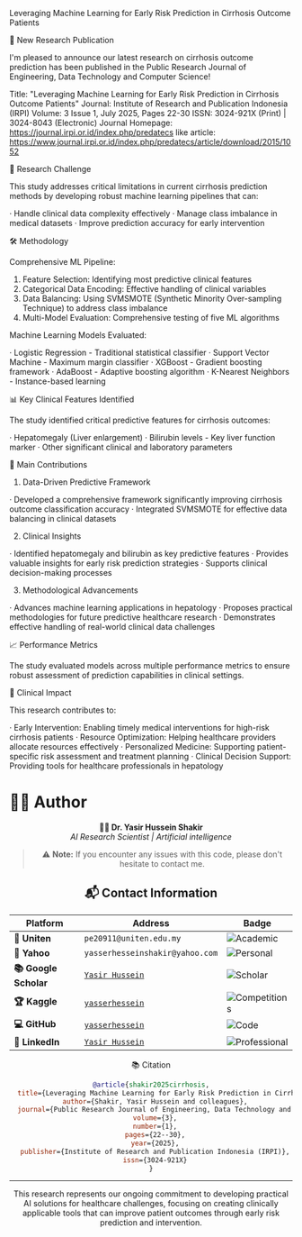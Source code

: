 Leveraging Machine Learning for Early Risk Prediction in Cirrhosis Outcome Patients

📄 New Research Publication

I'm pleased to announce our latest research on cirrhosis outcome prediction has been published in the Public Research Journal of Engineering, Data Technology and Computer Science!

Title: "Leveraging Machine Learning for Early Risk Prediction in Cirrhosis Outcome Patients"
Journal: Institute of Research and Publication Indonesia (IRPI)
Volume: 3 Issue 1, July 2025, Pages 22-30
ISSN: 3024-921X (Print) | 3024-8043 (Electronic)
Journal Homepage: https://journal.irpi.or.id/index.php/predatecs
like article: https://www.journal.irpi.or.id/index.php/predatecs/article/download/2015/1052

🎯 Research Challenge

This study addresses critical limitations in current cirrhosis prediction methods by developing robust machine learning pipelines that can:

· Handle clinical data complexity effectively
· Manage class imbalance in medical datasets
· Improve prediction accuracy for early intervention

🛠️ Methodology

Comprehensive ML Pipeline:

1. Feature Selection: Identifying most predictive clinical features
2. Categorical Data Encoding: Effective handling of clinical variables
3. Data Balancing: Using SVMSMOTE (Synthetic Minority Over-sampling Technique) to address class imbalance
4. Multi-Model Evaluation: Comprehensive testing of five ML algorithms

Machine Learning Models Evaluated:

· Logistic Regression - Traditional statistical classifier
· Support Vector Machine - Maximum margin classifier
· XGBoost - Gradient boosting framework
· AdaBoost - Adaptive boosting algorithm
· K-Nearest Neighbors - Instance-based learning

📊 Key Clinical Features Identified

The study identified critical predictive features for cirrhosis outcomes:

· Hepatomegaly (Liver enlargement)
· Bilirubin levels - Key liver function marker
· Other significant clinical and laboratory parameters

🚀 Main Contributions

1. Data-Driven Predictive Framework

· Developed a comprehensive framework significantly improving cirrhosis outcome classification accuracy
· Integrated SVMSMOTE for effective data balancing in clinical datasets

2. Clinical Insights

· Identified hepatomegaly and bilirubin as key predictive features
· Provides valuable insights for early risk prediction strategies
· Supports clinical decision-making processes

3. Methodological Advancements

· Advances machine learning applications in hepatology
· Proposes practical methodologies for future predictive healthcare research
· Demonstrates effective handling of real-world clinical data challenges

📈 Performance Metrics

The study evaluated models across multiple performance metrics to ensure robust assessment of prediction capabilities in clinical settings.

🏥 Clinical Impact

This research contributes to:

· Early Intervention: Enabling timely medical interventions for high-risk cirrhosis patients
· Resource Optimization: Helping healthcare providers allocate resources effectively
· Personalized Medicine: Supporting patient-specific risk assessment and treatment planning
· Clinical Decision Support: Providing tools for healthcare professionals in hepatology




# 👨‍💻 Author

<div align="center">

**🧑‍🔬 Dr. Yasir Hussein Shakir**  
*AI Research Scientist | Artificial intelligence*



> ⚠️ **Note:** If you encounter any issues with this code, please don't hesitate to contact me.

## 📬 Contact Information

<div align="center">

| Platform | Address | Badge |
|----------|---------|-------|
| **🏫 Uniten** | `pe20911@uniten.edu.my` | ![Academic](https://img.shields.io/badge/%F0%9F%93%A7_Academic-00A2FF?style=flat-square) |
| **📮 Yahoo** | `yasserhesseinshakir@yahoo.com` | ![Personal](https://img.shields.io/badge/%F0%9F%93%A8_Personal-720E9E?style=flat-square) |
| **📚 Google Scholar** | [`Yasir Hussein`](https://scholar.google.com/citations?user=37iNJq0AAAAJ&hl=en) | ![Scholar](https://img.shields.io/badge/%F0%9F%93%9A_Scholar-4285F4?style=flat-square) |
| **🏆 Kaggle** | [`yasserhessein`](https://www.kaggle.com/yasserhessein) | ![Competitions](https://img.shields.io/badge/%F0%9F%A5%87_Competitions-20BEFF?style=flat-square) |
| **💻 GitHub** | [`yasserhessein`](https://github.com/yasserhessein) | ![Code](https://img.shields.io/badge/%F0%9F%90%99_Code-181717?style=flat-square) |
| **💼 LinkedIn** | [`Yasir Hussein`](https://www.linkedin.com/in/yasir-hussein-314a65201/) | ![Professional](https://img.shields.io/badge/%F0%9F%91%94_Professional-0077B5?style=flat-square) |

</div>


📚 Citation

```bibtex
@article{shakir2025cirrhosis,
  title={Leveraging Machine Learning for Early Risk Prediction in Cirrhosis Outcome Patients},
  author={Shakir, Yasir Hussein and colleagues},
  journal={Public Research Journal of Engineering, Data Technology and Computer Science},
  volume={3},
  number={1},
  pages={22--30},
  year={2025},
  publisher={Institute of Research and Publication Indonesia (IRPI)},
  issn={3024-921X}
}
```

---

This research represents our ongoing commitment to developing practical AI solutions for healthcare challenges, focusing on creating clinically applicable tools that can improve patient outcomes through early risk prediction and intervention.